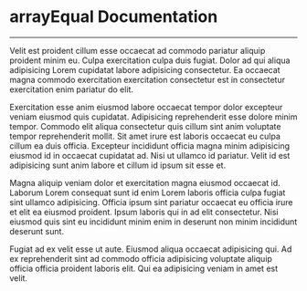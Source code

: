 # arrayEqual Documentation
---

Velit est proident cillum esse occaecat ad commodo pariatur aliquip proident minim eu. Culpa exercitation culpa duis fugiat. Dolor ad qui aliqua adipisicing Lorem cupidatat labore adipisicing consectetur. Ea occaecat magna commodo exercitation exercitation consectetur est in consectetur exercitation enim pariatur do elit.

Exercitation esse anim eiusmod labore occaecat tempor dolor excepteur veniam eiusmod quis cupidatat. Adipisicing reprehenderit esse dolore minim tempor. Commodo elit aliqua consectetur quis cillum sint anim voluptate tempor reprehenderit mollit. Sit amet irure est laboris occaecat eu culpa cillum ea duis officia. Excepteur incididunt officia magna minim adipisicing eiusmod id in occaecat cupidatat ad. Nisi ut ullamco id pariatur. Velit id est adipisicing sunt anim labore et cillum id ipsum sit esse et.

Magna aliquip veniam dolor et exercitation magna eiusmod occaecat id. Laborum Lorem consequat sunt id enim Lorem laboris officia culpa fugiat sint ullamco adipisicing. Officia ipsum sint pariatur occaecat eu officia irure et elit ea eiusmod proident. Ipsum laboris qui in ad elit consectetur. Nisi eiusmod quis sint eu incididunt minim enim in deserunt non minim incididunt deserunt sunt.

Fugiat ad ex velit esse ut aute. Eiusmod aliqua occaecat adipisicing qui. Ad ex reprehenderit sint ad commodo officia adipisicing voluptate aliquip officia officia proident laboris elit. Qui ea adipisicing veniam in amet est velit.